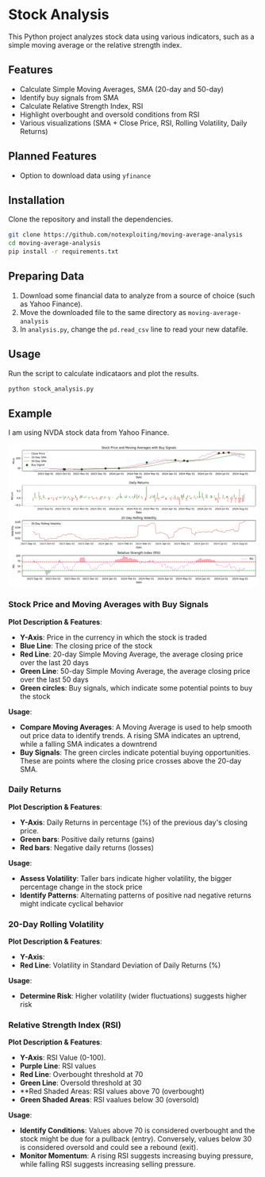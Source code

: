 # Stock Analysis

This Python project analyzes stock data using various indicators, such as a simple moving average or the relative strength index.

## Features
- Calculate Simple Moving Averages, SMA (20-day and 50-day)
- Identify buy signals from SMA
- Calculate Relative Strength Index, RSI
- Highlight overbought and oversold conditions from RSI
- Various visualizations (SMA + Close Price, RSI, Rolling Volatility, Daily Returns)

## Planned Features
- Option to download data using `yfinance`

## Installation

Clone the repository and install the dependencies.

```sh
git clone https://github.com/notexploiting/moving-average-analysis
cd moving-average-analysis
pip install -r requirements.txt
```

## Preparing Data

1. Download some financial data to analyze from a source of choice (such as Yahoo Finance). 
2. Move the downloaded file to the same directory as `moving-average-analysis`
3. In `analysis.py`, change the `pd.read_csv` line to read your new datafile.

## Usage

Run the script to calculate indicataors and plot the results.

```sh
python stock_analysis.py
```

## Example

I am using NVDA stock data from Yahoo Finance. 

![Entire Plot](images/WholePlot.png)

### Stock Price and Moving Averages with Buy Signals

**Plot Description & Features**:
- **Y-Axis**: Price in the currency in which the stock is traded 
- **Blue Line**: The closing price of the stock
- **Red Line**: 20-day Simple Moving Average, the average closing price over the last 20 days
- **Green Line**: 50-day Simple Moving Average, the average closing price over the last 50 days
- **Green circles**: Buy signals, which indicate some potential points to buy the stock

**Usage**:
- **Compare Moving Averages**: A Moving Average is used to help smooth out price data to identify trends. A rising SMA indicates an uptrend, while a falling SMA indicates a downtrend
- **Buy Signals**: The green circles indicate potential buying opportunities. These are points where the closing price crosses above the 20-day SMA.

### Daily Returns

**Plot Description & Features**:
- **Y-Axis**: Daily Returns in percentage (%) of the previous day's closing price.
- **Green bars**: Positive daily returns (gains)
- **Red bars**: Negative daily returns (losses)

**Usage**:
- **Assess Volatility**: Taller bars indicate higher volatility, the bigger percentage change in the stock price
- **Identify Patterns**: Alternating patterns of positive nad negative returns might indicate cyclical behavior

### 20-Day Rolling Volatility
**Plot Description & Features**:
- **Y-Axis**: 
- **Red Line**: Volatility in Standard Deviation of Daily Returns (%)

**Usage**:
- **Determine Risk**: Higher volatility (wider fluctuations) suggests higher risk

### Relative Strength Index (RSI)
**Plot Description & Features**:
- **Y-Axis**: RSI Value (0-100). 
- **Purple Line**: RSI values
- **Red Line**: Overbought threshold at 70
- **Green Line**: Oversold threshold at 30
- **Red Shaded Areas: RSI values above 70 (overbought)
- **Green Shaded Areas**: RSI vaalues below 30 (oversold)

**Usage**:
- **Identify Conditions**: Values above 70 is considered overbought and the stock might be due for a pullback (entry). Conversely, values below 30 is considered oversold and could see a rebound (exit).
- **Monitor Momentum**: A rising RSI suggests increasing buying pressure, while falling RSI suggests increasing selling pressure.